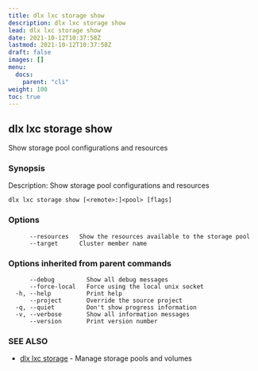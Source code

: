 ```yaml
---
title: dlx lxc storage show
description: dlx lxc storage show
lead: dlx lxc storage show
date: 2021-10-12T10:37:58Z
lastmod: 2021-10-12T10:37:58Z
draft: false
images: []
menu:
  docs:
    parent: "cli"
weight: 100
toc: true
---
```

## dlx lxc storage show

Show storage pool configurations and resources

### Synopsis

Description:
  Show storage pool configurations and resources



```
dlx lxc storage show [<remote>:]<pool> [flags]
```

### Options

```
      --resources   Show the resources available to the storage pool
      --target      Cluster member name
```

### Options inherited from parent commands

```
      --debug         Show all debug messages
      --force-local   Force using the local unix socket
  -h, --help          Print help
      --project       Override the source project
  -q, --quiet         Don't show progress information
  -v, --verbose       Show all information messages
      --version       Print version number
```

### SEE ALSO

* [dlx lxc storage](/docs/cmd/dlx_lxc_storage)	 - Manage storage pools and volumes

